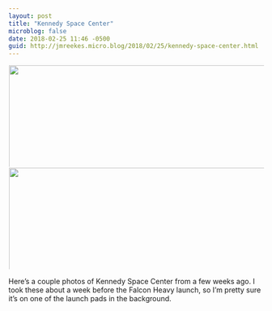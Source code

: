 ```yaml
---
layout: post
title: "Kennedy Space Center"
microblog: false
date: 2018-02-25 11:46 -0500
guid: http://jmreekes.micro.blog/2018/02/25/kennedy-space-center.html
---
```




<a href="http://www.jmreekes.com/uploads/2018/5b2a0770fe.jpg"><img src="http://www.jmreekes.com/uploads/2018/5b2a0770fe.jpg" width="600" height="600" style="display: inline-block; max-height: 200px; width: auto; padding: 1px;" class="sunlit_image" /></a><a href="http://www.jmreekes.com/uploads/2018/cb5f0e1e83.jpg"><img src="http://www.jmreekes.com/uploads/2018/cb5f0e1e83.jpg" width="600" height="600" style="display: inline-block; max-height: 200px; width: auto; padding: 1px;" class="sunlit_image" /></a>

Here’s a couple photos of Kennedy Space Center from a few weeks ago. I took these about a week before the Falcon Heavy launch, so I’m pretty sure it’s on one of the launch pads in the background. 




